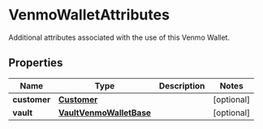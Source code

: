 

# VenmoWalletAttributes

Additional attributes associated with the use of this Venmo Wallet.

## Properties

| Name | Type | Description | Notes |
|------------ | ------------- | ------------- | -------------|
|**customer** | [**Customer**](Customer.md) |  |  [optional] |
|**vault** | [**VaultVenmoWalletBase**](VaultVenmoWalletBase.md) |  |  [optional] |



